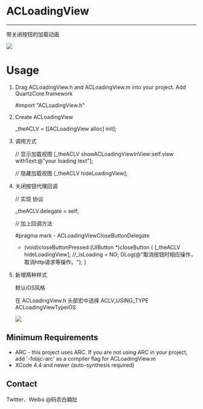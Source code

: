 # ACLoadingView
--------------------

带关闭按钮的加载动画

<img src="https://github.com/albertgh/ACLoadingView/raw/master/screenshot.gif"/>



# Usage

1) Drag ACLoadingView.h and ACLoadingView.m into your project.  Add QuartzCore.framework

    #import "ACLoadingView.h"
    
	

2) Create ACLoadingView
	
    _theACLV = [[ACLoadingView alloc] init];
    


3) 调用方式
	
	// 显示加载视图
    [_theACLV showACLoadingViewInView:self.view withText:@"your loading text"];

    // 隐藏加载视图
    [_theACLV hideLoadingView];
   
    

4) 关闭按钮代理回调

 	// 实现 <ACLVCloseButtonDelegate> 协议

	_theACLV.delegate = self;

 	// 加上回调方法

 	#pragma mark - ACLoadingViewCloseButtonDelegate

	- (void)closeButtonPressed:(UIButton *)closeButton
	{
		[_theACLV hideLoadingView];
	    //_isLoading = NO;
	    DLog(@"取消按钮时相应操作，取消http请求等操作。");
	}

5) 新增两种样式

	默认iOS风格

	在 ACLoadingView.h 头部宏中选择
	ACLV_USING_TYPE ACLoadingViewTypeiOS

	<img src="https://github.com/albertgh/ACLoadingView/raw/master/style.png"/>

## Minimum Requirements

* ARC - this project uses ARC. If you are not using ARC in your project, add '-fobjc-arc' as a compiler flag for ACLoadingView.m
* XCode 4.4 and newer (auto-synthesis required)



## Contact

Twitter、Weibo @码农白腩肚


